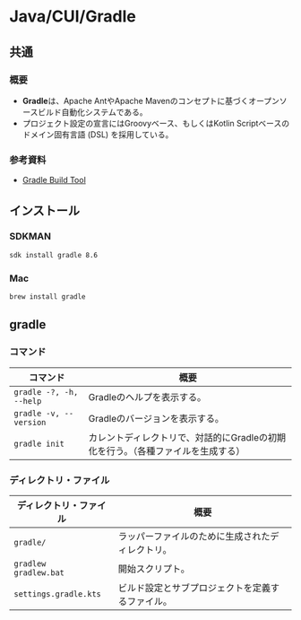 # Java/CUI/Gradle

## 共通

### 概要

- **Gradle**は、Apache AntやApache Mavenのコンセプトに基づくオープンソースビルド自動化システムである。
- プロジェクト設定の宣言にはGroovyベース、もしくはKotlin Scriptベースのドメイン固有言語 (DSL) を採用している。

### 参考資料

- [Gradle Build Tool](https://gradle.org/)

## インストール

### SDKMAN

```bash
sdk install gradle 8.6
```

### Mac

```bash
brew install gradle
```

## gradle

### コマンド

| コマンド                | 概要                                                         |
| ----------------------- | ------------------------------------------------------------ |
| `gradle -?, -h, --help` | Gradleのヘルプを表示する。                                   |
| `gradle -v, --version`  | Gradleのバージョンを表示する。                               |
| `gradle init`           | カレントディレクトリで、対話的にGradleの初期化を行う。（各種ファイルを生成する） |

### ディレクトリ・ファイル

| ディレクトリ・ファイル       | 概要                                             |
| ---------------------------- | ------------------------------------------------ |
| `gradle/`                    | ラッパーファイルのために生成されたディレクトリ。 |
| `gradlew`<br />`gradlew.bat` | 開始スクリプト。                                 |
| `settings.gradle.kts`        | ビルド設定とサブプロジェクトを定義するファイル。 |
